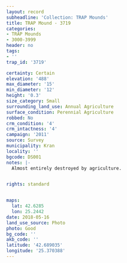 ```yaml
---
layout: record
subheadline: 'Collection: TRAP Mounds'
title: TRAP Mound - 3719
categories:
- TRAP Mounds
- 3000-3999
header: no
tags:
- ''
trap_id: '3719'

certainty: Certain
elevation: '488'
max_diameter: '15'
min_diameter: '12'
height: '0.3'
size_category: Small
surrounding_land_use: Annual Agriculture
surface_condition: Perennial Agriculture
robbed: No
crm_condition: '4'
crm_intactness: '4'
campaign: '2011'
source: Survey
municipality: Kran
locality: ''
bgcode: DS001
notes: |-
  Almost entirely destroyed by agriculture.


rights: standard


maps:
  lat: 42.6285
  lon: 25.2442
date: 2018-05-16
land_use_source: Photo
photo: Good
bg_code: ''
akb_code: ''
latitude: '42.689035'
longitude: '25.370388'
---
```

